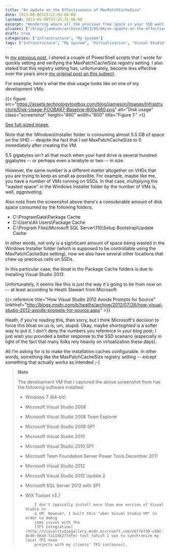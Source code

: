 ```yaml
---
title: "An Update on the Effectiveness of MaxPatchCacheSize"
date: 2013-05-06T23:22:03-06:00
lastmod: 2013-05-06T23:25:31-06:00
excerpt: "Wondering where all the precious free space in your SSD went? Well, here are a few possibilities."
aliases: ["/blog/jjameson/archive/2013/05/06/an-update-on-the-effectiveness-of-maxpatchcachesize.aspx"]
draft: true
categories: ["Infrastructure", "My System"]
tags: ["Infrastructure", "My System", "Virtualization", "Visual Studio"]
---
```


In 	[my previous post](/blog/jjameson/2013/05/06/powershell-scripts-for-managing-maxpatchcachesize), I shared a couple of PowerShell scripts that I wrote for  	quickly setting and verifying the MaxPatchCacheSize registry setting. I also  	stated that this registry setting has, unfortunately, become less effective  	over the years since 	[my original post on this subject](/blog/jjameson/2010/04/30/save-significant-disk-space-by-setting-maxpatchcachesize-to-0).

For example, here's what the disk usage looks like on one of my development  	VMs:

{{< figure
src="https://assets.technologytoolbox.com/blog/jjameson/Images/Infrastructure/Disk-Usage-FOOBAR7-Baseline-600x460.png"
alt="Disk usage"
class="screenshot"
height="460"
width="600"
title="Figure 1:" >}}

[See full-sized image.](https://assets.technologytoolbox.com/blog/jjameson/Images/Infrastructure/Disk-Usage-FOOBAR7-Baseline-991x760.png)

Note that the \Windows\Installer folder is consuming almost 5.5 GB of space  	on the VHD -- despite the fact that I set MaxPatchCacheSize to 0 immediately  	after creating the VM.

5.5 gigabytes isn't all that much when your hard drive is several hundred  	gigabytes -- or perhaps even a terabyte or two -- in size.

However, the same number is a different matter altogether on VHDs that you  	are trying to keep as small as possible. For example, maybe like me, you have  	a number of VMs running on SSDs. In that case, multiplying the "wasted space"  	in the Windows Installer folder by the number of VMs is, well, *aggravating*.

Also note from the screenshot above there's a considerable amount of disk  	space consumed by the following folders:

- C:\ProgramData\Package Cache
- C:\Users\All Users\Package Cache
- C:\Program Files\Microsoft SQL Server\110\Setup Bootstrap\Update
  Cache

In other words, not only is a significant amount of space being  	wasted in the Windows Installer folder (which is supposed to be controllable  	using the MaxPatchCacheSize setting), now we also have several other locations  	that chew up precious cells on SSDs.

In this particular case, the bloat in the Package Cache folders is due to  	installing Visual Studio 2012.

Unfortunately, it seems like this is just the way it's going to be from now  	on -- at least according to Heath Stewart from Microsoft:

{{< reference title="How Visual Studio 2012 Avoids Prompts for Source" linkHref="http://blogs.msdn.com/b/heaths/archive/2012/07/26/how-visual-studio-2012-avoids-prompts-for-source.aspx" >}}

Heath, if you're reading this, then sorry, but I think Microsoft's decision  	to force this bloat on us is, um, stupid. Okay, maybe *shortsighted*  	is a softer way to put it. I don't deny the numbers you reference in your blog  	post; I just wish you provided a better response to the SSD scenario (especially  	in light of the fact that many folks rely heavily on virtualization these days).

All I'm asking for is to make the installation caches configurable. In other  	words, something like the MaxPatchCacheSize registry setting -- except something  	that actually works as intended ;-)

> **Note**
>
> The development VM that I captured the above screenshot from has the
> following software installed:
>
> - Windows 7 (64-bit)
>
> - Microsoft Visual Studio 2008
>
> - Microsoft Visual Studio 2008 Team Explorer
>
> - Microsoft Visual Studio 2008 SP1
>
> - Microsoft Visual Studio 2010
>
> - Microsoft Visual Studio 2010 SP1
>
> - Microsoft Team Foundation Server Power Tools December 2011
>
> - Microsoft Visual Studio 2012
>
> - Microsoft Visual Studio 2012 Update 2
>
> - Microsoft SQL Server 2012 with SP1
>
> - WiX Toolset v3.7
>   
>       	I don't typically install more than one version of Visual Studio in 
>       	a VM. However, I built this "uber Visual Studio VM" in order to debug 
>       	some issues with the
>       	[TFS Integration](http://visualstudiogallery.msdn.microsoft.com/eb77e739-c98c-4e36-9ead-fa115b27fefe) tool (which I use to synchronize my local TFS team 
>       	projects with my clients' TFS instances).


